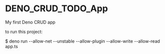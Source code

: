 # DENO_CRUD_TODO_App

My first Deno CRUD app

to run this project:

$ deno run --allow-net --unstable --allow-plugin --allow-write --allow-read app.ts
